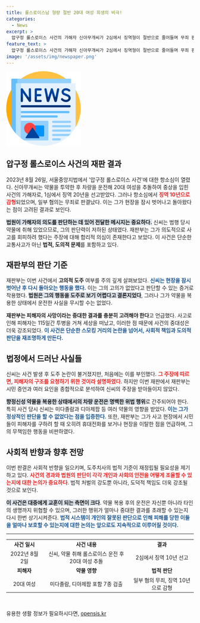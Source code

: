 ```yaml
---
title: 롤스로이스남 형량 절반 20대 여성 희생의 비극!
categories:
  - News
excerpt: >
  압구정 롤스로이스 사건의 가해자 신아무개씨가 2심에서 징역형이 절반으로 줄어들며 무죄 판결을 받은 일부 혐의가 논란을 일으키고 있다. 법원은 고의적 도주가 확인되지 않았다고 밝혔지만, 여전히 중대한 범죄로 여겨진 이 사건의 여파에 관심이 집중되고 있다.
feature_text: >
  압구정 롤스로이스 사건의 가해자 신아무개씨가 2심에서 징역형이 절반으로 줄어들며 무죄 판결을 받은 일부 혐의가 논란을 일으키고 있다. 법원은 고의적 도주가 확인되지 않았다고 밝혔지만, 여전히 중대한 범죄로 여겨진 이 사건의 여파에 관심이 집중되고 있다.
image: '/assets/img/newspaper.png'
---
```


<p><img src="/assets/img/newspaper.png" alt="kimp 속보" /></p>

<h2 data-ke-size="size26">압구정 롤스로이스 사건의 재판 결과</h2>

<p data-ke-size="size16">2023년 8월 26일, 서울중앙지법에서 '압구정 롤스로이스 사건'에 대한 항소심이 열렸다. 신아무개씨는 약물을 투약한 후 차량을 운전해 20대 여성을 추돌하여 중상을 입힌 사건의 가해자로, 1심에서 징역 20년을 선고받았다. 그러나 항소심에서 <b><span style="color: #ee2323;">징역 10년으로 감형</span></b>되었으며, 일부 혐의는 무죄로 판결났다. 이는 그가 현장을 잠시 벗어나고 돌아왔다는 점이 고려된 결과로 보인다. </p>

<p data-ke-size="size16"><b><span style="background-color: #21538527;">법원이 가해자의 의도를 판단하는 데 있어 전달한 메시지는 중요하다.</span></b> 신씨는 범행 당시 약물에 취해 있었으므로, 그의 판단력이 저하된 상태였다. 재판부는 그가 의도적으로 사고를 회피하려 했다는 주장에 대해 합리적 의심이 존재한다고 보았다. 이 사건은 단순한 교통사고가 아닌 <b>법적, 도의적 문제</b>를 포함하고 있다.</p>

<h2 data-ke-size="size26">재판부의 판단 기준</h2>

<p data-ke-size="size16">재판부는 이번 사건에서 <b>고의적 도주</b> 여부를 주의 깊게 살펴보았다. <b><span style="color: #1a5490;">신씨는 현장을 잠시 벗어난 후 다시 돌아오는 행동을 했다.</span></b> 이는 그의 고의가 없었다고 판단할 수 있는 증거로 작용했다. <b><span style="background-color: #21538527;">법원은 그의 행동을 도주로 보기 어렵다고 결론지었다</span></b>, 그러나 그가 약물을 복용한 상태에서 운전한 사실을 무시할 수는 없었다.</p>

<p data-ke-size="size16"><b>재판부는 피해자의 사망이라는 중대한 결과를 충분히 고려해야 한다</b>고 언급했다. 사고로 인해 피해자는 115일간 투병을 거쳐 세상을 떠났고, 이러한 점 때문에 사건의 중대성은 더욱 강조되었다. <b><span style="color: #1a5490;">이 사건은 단순한 스모킹 거리의 논란을 넘어서, 사회적 책임과 도의적 판단을 재조명하게 만든다.</span></b></p>

<h2 data-ke-size="size26">법정에서 드러난 사실들</h2>

<p data-ke-size="size16">신씨는 사건 발생 후 도주 논란이 불거졌지만, 처음에는 이를 부인했다. <b><span style="color: #ee2323;">그 주장에 따르면, 피해자의 구조를 요청하기 위한 것이라 설명하였다</span></b>. 하지만 이번 재판에서 재판부는 시민 증언과 여러 요인을 종합적으로 분석하여 신씨의 주장을 받아들이지 않았다.</p>

<p data-ke-size="size16"><b><span style="background-color: #21538527;">향정신성 약물을 복용한 상태에서의 차량 운전은 명백한 위법 행위</span></b>로 간주되어야 한다. 특히 사건 당시 신씨는 미다졸람과 디아제팜 등 여러 약물의 영향을 받았다. <b><span style="color: #1a5490;">이는 그가 정상적인 판단을 할 수 없었다는 점을 입증한다.</span></b> 또한, 재판부는 그가 사고 현장에서 시민들이 피해자를 구하려 할 때 오히려 휴대전화를 보거나 현장을 이탈한 점을 언급하며, 그의 무책임한 행동을 비판하였다.</p>

<h2 data-ke-size="size26">사회적 반향과 향후 전망</h2>

<p data-ke-size="size16">이번 판결은 사회적 반향을 일으키며, 도주치사의 법적 기준이 재정립될 필요성을 제기하고 있다. <b><span style="color: #ee2323;">사건의 경과와 법원의 판단이 각각 개인과 사회의 안전을 어떻게 조율할 수 있는지에 대한 논의가 중요하다</span></b>. 법적 처벌의 강도뿐 아니라, 도덕적 책임도 더욱 강조될 것으로 보인다.</p>

<p data-ke-size="size16"><b><span style="background-color: #21538527;">이 사건은 대중에게 교훈이 되는 측면이 크다</span></b>. 약물 복용 후의 운전은 자신뿐 아니라 타인의 생명까지 위협할 수 있으며, 그러한 행위가 얼마나 중대한 결과를 초래할 수 있는지 다시 한번 상기시켜준다. <b><span style="color: #1a5490;">법적 시스템이 개인의 잘못된 판단으로 인해 피해를 당한 이들을 얼마나 보호할 수 있는지에 대한 논의는 앞으로도 지속적으로 이루어질 것이다.</span></b></p>

<hr>

<table style="width: 100%; border-collapse: collapse;">
    <tr>
        <td style="text-align: center; height: 17px;"><b>사건 일시</b></td>
        <td style="text-align: center; height: 17px;"><b>사건 내용</b></td>
        <td style="text-align: center; height: 17px;"><b>결과</b></td>
    </tr>
    <tr>
        <td style="text-align: center; height: 17px;">2022년 8월 2일</td>
        <td style="text-align: center; height: 17px;">신씨, 약물 취해 롤스로이스 운전 후 20대 여성 추돌</td>
        <td style="text-align: center; height: 17px;">2심에서 징역 10년 선고</td>
    </tr>
    <tr>
        <td style="text-align: center; height: 17px;"><b>피해자</b></td>
        <td style="text-align: center; height: 17px;"><b>약물 영향</b></td>
        <td style="text-align: center; height: 17px;"><b>법적 판단</b></td>
    </tr>
    <tr>
        <td style="text-align: center; height: 17px;">20대 여성</td>
        <td style="text-align: center; height: 17px;">미다졸람, 디아제팜 포함 7종 검출</td>
        <td style="text-align: center; height: 17px;">일부 혐의 무죄, 징역 10년으로 감형</td>
    </tr>
</table>

<p data-ke-size="size16">&nbsp;</p>
유용한 생활 정보가 필요하시다면, <a href="https://opensis.kr" rel="dofollow">opensis.kr</a>


